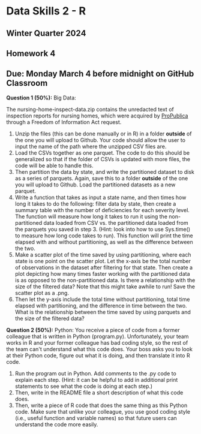 # Data Skills 2 - R
## Winter Quarter 2024

## Homework 4
## Due: Monday March 4 before midnight on GitHub Classroom

__Question 1 (50%):__ Big Data: 

The nursing-home-inspect-data.zip contains the unredacted text of inspection reports for nursing homes, which were acquired by [ProPublica](https://projects.propublica.org/nursing-homes/) through a Freedom of Information Act request. 
1. Unzip the files (this can be done manually or in R) in a folder __outside__ of the one you will upload to Github. Your code should allow the user to input the name of the path where the unzipped CSV files are.
2. Load the CSVs together as one parquet. The code to do this should be generalized so that if the folder of CSVs is updated with more files, the code will be able to handle this. 
3. Then partition the data by state, and write the partitioned dataset to disk as a series of parquets. Again, save this to a folder  __outside__ of the one you will upload to Github. Load the partitioned datasets as a new parquet.
4. Write a function that takes as input a state name, and then times how long it takes to do the following: filter data by state, then create a summary table with the number of deficiencies for each severity level. The function will measure how long it takes to run it using the non-partitioned data loaded from CSV vs. the partitioned data loaded from the parquets you saved in step 3. (Hint: look into how to use Sys.time() to measure how long code takes to run). This function will print the time elapsed with and without partitioning, as well as the difference between the two.
5. Make a scatter plot of the time saved by using partitioning, where each state is one point on the scatter plot. Let the x-axis be the total number of observations in the dataset after filtering for that state. Then create a plot depicting how many times faster working with the partitioned data is as opposed to the non-partitioned data. Is there a relationship with the size of the filtered data? Note that this might take awhile to run! Save the scatter plot as a .png. 
6. Then let the y-axis include the total time without partitioning, total time elapsed with partitioning, and the difference in time between the two.  What is the relationship between the time saved by using parquets and the size of the filtered data? 

__Question 2 (50%):__ Python: 
You receive a piece of code from a former colleague that is written in Python (program.py). Unfortunately, your team works in R and your former colleague has bad coding style, so the rest of the team can't understand what this code does. Your boss asks you to look at their Python code, figure out what it is doing, and then translate it into R code. 
1. Run the program out in Python. Add comments to the .py code to explain each step. (Hint: it can be helpful to add in additional print statements to see what the code is doing at each step.)
2. Then, write in the README file a short description of what this code does.
3. Then, write a piece of R code that does the same thing as this Python code. Make sure that unlike your colleague, you use good coding style (i.e., useful function and variable names) so that future users can understand the code more easily.